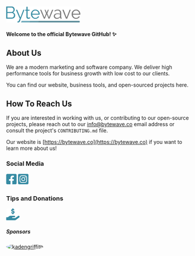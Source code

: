 [<img src="https://github.com/bytewaveco/.github/raw/main/profile/assets/img/bytewave-text.png" alt="Bytewave" width="200"/>](https://bytewave.co)

#### Welcome to the official Bytewave GitHub! :sparkles:

## About Us

We are a modern marketing and software company. We deliver high performance tools for business growth with low cost to our clients.

You can find our website, business tools, and open-sourced projects here.

## How To Reach Us

If you are interested in working with us, or contributing to our open-source projects, please reach out to our [info@bytewave.co](mailto:info@bytewave.co) email address or consult the project's `CONTRIBUTING.md` file.

Our website is [https://bytewave.co](https://bytewave.co) if you want to learn more about us!

### Social Media

[<img src="https://raw.githubusercontent.com/bytewaveco/.github/main/profile/assets/img/square-facebook-brands.svg" alt="Bytewave's Facebook" height="32" />](https://www.facebook.com/bytewaveco) [<img src="https://raw.githubusercontent.com/bytewaveco/.github/main/profile/assets/img/square-instagram-brands.svg" alt="Bytewave's Instagram" height="32" />](https://www.instagram.com/bytewaveco)

### Tips and Donations

[<img src="https://raw.githubusercontent.com/bytewaveco/.github/main/profile/assets/img/hand-holding-dollar-solid.svg" alt="0xba075089615552aabc7784e084f4b7e6cda7cc53 (bytewave.crypto)" height="32" />](./DONATION.md)

##### Sponsors

[<img src="https://github.com/kadengriffith.png" alt="kadengriffith" height="32" style="border-radius:50%;" />](https://github.com/kadengriffith)
